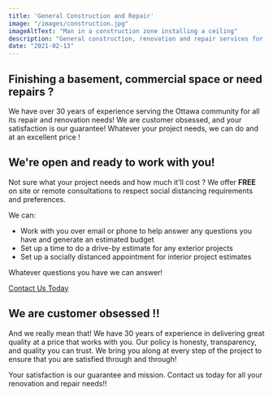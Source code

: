 ```yaml
---
title: 'General Construction and Repair'
image: "/images/construction.jpg"
imageAltText: "Man in a construction zone installing a ceiling"
description: "General construction, renovation and repair services for all your needs. Nothing is too difficult for us to handle."
date: "2021-02-13"
---
```



## Finishing a basement, commercial space or need repairs ?

We have over 30 years of experience serving the Ottawa community for all its repair and renovation needs! We are customer obsessed, and your satisfaction is our guarantee! Whatever your project needs, we can do and at an excellent price ! 

## We're open and ready to work with you!

Not sure what your project needs and how much it'll cost ? We offer **FREE** on site or remote consultations to respect social distancing requirements and preferences. 

We can:

* Work with you over email or phone to help answer any questions you have and generate an estimated budget
* Set up a time to do a drive-by estimate for any exterior projects 
* Set up a socially distanced appointment for interior project estimates 

Whatever questions you have we can answer! 

[Contact Us Today](/pages/contact-us)

## We are customer obsessed !!

And we really mean that! We have 30 years of experience in delivering great quality at a price that works with you. Our policy is honesty, transparency, and quality you can trust. We bring you along at every step of the project to ensure that you are satisfied through and through!

Your satisfaction is our guarantee and mission. Contact us today for all your renovation and repair needs!!
